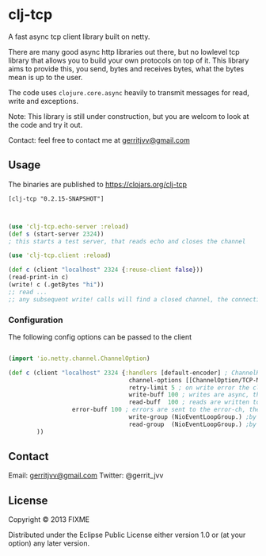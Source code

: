 # clj-tcp

A fast async tcp client library built on netty.

There are many good async http libraries out there, but no lowlevel tcp library that allows you to build your own protocols on top of it.
This library aims to provide this, you send, bytes and receives bytes, what the bytes mean is up to the user.

The code uses ```clojure.core.async``` heavily to transmit messages for read, write and exceptions.


Note: This library is still under construction, but you are welcom to look at the code and try it out.

Contact: feel free to contact me at gerritjvv@gmail.com

## Usage

The binaries are published to https://clojars.org/clj-tcp

```[clj-tcp "0.2.15-SNAPSHOT"]```


```clojure


(use 'clj-tcp.echo-server :reload)
(def s (start-server 2324))
; this starts a test server, that reads echo and closes the channel

(use 'clj-tcp.client :reload)

(def c (client "localhost" 2324 {:reuse-client false}))
(read-print-in c)
(write! c (.getBytes "hi"))
;; read ...
;; any subsequent write! calls will find a closed channel, the connection will reconnect, and retry the send.

```

### Configuration

The following config options can be passed to the client



```clojure

(import 'io.netty.channel.ChannelOption)

(def c (client "localhost" 2324 {:handlers [default-encoder] ; ChannelHandlers that will be added to the Channel pipeline
                                  channel-options [[ChannelOption/TCP-NODELAY true]] ;io.netty.channel options a sequence of [option val] e.g. [[option val] ... ]
                                  retry-limit 5 ; on write error the client will retry the write this amount of times
                                  write-buff 100 ; writes are async, this is the buffer thats used for the clojure.async.channel
                                  read-buff  100 ; reads are written to the read channel, the buffer is specified here
				  error-buff 100 ; errors are sent to the error-ch, the buffer is specified here
                                  write-group (NioEventLoopGroup.) ;by default the same NioEventLoopGroup is used between connections
                                  read-group  (NioEventLoopGroup.) ;by default the same NioEventLoopGroup is used between connections, the same instance for the write-group and the read-group
        ))
```

## Contact

Email: gerritjvv@gmail.com
Twitter: @gerrit_jvv

## License

Copyright © 2013 FIXME

Distributed under the Eclipse Public License either version 1.0 or (at
your option) any later version.
